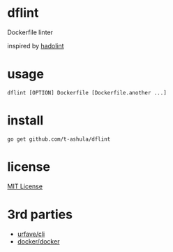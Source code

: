 # dflint

Dockerfile linter

inspired by [hadolint](https://github.com/lukasmartinelli/hadolint/)

# usage

    dflint [OPTION] Dockerfile [Dockerfile.another ...]

# install

    go get github.com/t-ashula/dflint

# license

[MIT License](https://t-ashula.mit-license.org/ "MIT License")

# 3rd parties

- [urfave/cli](https://github.com/urfave/cli)
- [docker/docker](https://github.com/docker/docker)
